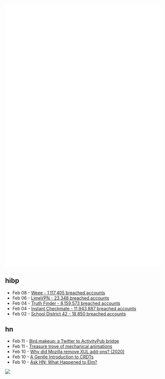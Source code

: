 ![Metrics](https://raw.githubusercontent.com/phixion/phixion/master/metrics.svg)

## hibp

<!--
for https://github.com/phixion/phixion/blob/main/.github/workflows/feeds.yml
-->
<!--START_SECTION:haveibeenpwnd-->
- Feb 08 - [Weee - 1,117,405 breached accounts](https://haveibeenpwned.com/PwnedWebsites#Weee)
- Feb 06 - [LimeVPN - 23,348 breached accounts](https://haveibeenpwned.com/PwnedWebsites#LimeVPN)
- Feb 04 - [Truth Finder - 8,159,573 breached accounts](https://haveibeenpwned.com/PwnedWebsites#TruthFinder)
- Feb 04 - [Instant Checkmate - 11,943,887 breached accounts](https://haveibeenpwned.com/PwnedWebsites#InstantCheckmate)
- Feb 02 - [School District 42 - 18,850 breached accounts](https://haveibeenpwned.com/PwnedWebsites#SchoolDistrict42)
<!--END_SECTION:haveibeenpwnd-->

## hn

<!--
for https://github.com/phixion/phixion/blob/main/.github/workflows/feeds.yml
-->
<!--START_SECTION:hn-->
- Feb 11 - [Bird.makeup: a Twitter to ActivityPub bridge](https://bird.makeup/)
- Feb 11 - [Treasure trove of mechanical animations](https://kottke.org/15/04/treasure-trove-of-over-1700-mechanical-animations)
- Feb 10 - [Why did Mozilla remove XUL add-ons? (2020)](https://yoric.github.io/post/why-did-mozilla-remove-xul-addons/)
- Feb 10 - [A Gentle Introduction to CRDTs](https://vlcn.io/blog/gentle-intro-to-crdts.html)
- Feb 10 - [Ask HN: What Happened to Elm?](https://news.ycombinator.com/item?id=34746161)
<!--END_SECTION:hn-->

<!--
for https://yhype.me
-->
![](https://hit.yhype.me/github/profile?user_id=13013670)
